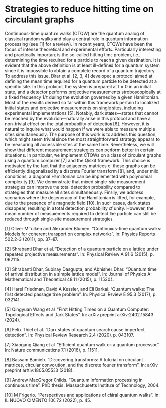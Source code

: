 # Strategies to reduce hitting time on circulant graphs

Continuous-time quantum walks (CTQW) are the quantum analog of classical
random walks and play a central role in quantum information processing (see [1]
for a review). In recent years, CTQWs have been the focus of intense theoretical
and experimental efforts.
Particularly interesting and practically important is the so-called hitting time
problem, i.e., determining the time required for a particle to reach a given destination. It is evident that the above definition is at least ill-defined for a quantum
system since it is impossible to obtain a complete record of a quantum trajectory.
To address this issue, Dhar et al. [2, 3, 4] developed a protocol aimed at defining the mean time required for a quantum particle to be detected at a specific site.
In this protocol, the system is prepared at t = 0 in an initial state, and a detector
performs projective measurements stroboscopically at a fixed frequency 1/τ during the evolution governed by a given Hamiltonian. Most of the results derived
so far within this framework pertain to localized initial states and projective measurements on single sites, including experimental implementations [5]. Notably,
dark states—states that cannot be reached by the evolution—naturally arise in
this protocol and have a non-trivial effect on the total probability of detection [6].
However, it is natural to inquire what would happen if we were able to measure
multiple sites simultaneously. The purpose of this work is to address this question,
which might seem trivial since the most straightforward strategy appears to be
measuring all accessible sites at the same time. Nevertheless, we will show that
different measurement strategies can perform better in certain situations.
In particular, we implement CTQWs on a class of circulant graphs using a
quantum computer [7] and the Qiskit framework. This choice is motivated by the
fact that the adjacency matrices of these graphs can be efficiently diagonalized by
a discrete Fourier transform [8], and, under mild conditions, a diagonal Hamiltonian can be implemented with polynomial complexity [9]. We demonstrate that
mixed single-site measurement strategies can improve the total detection probability compared to strategies that measure all sites simultaneously.
Finally, we address scenarios where the degeneracy of the Hamiltonian is lifted,
for example, due to the presence of a magnetic field [10]. In such cases, dark
states disappear, resulting in a total detection probability of unity. However, the
mean number of measurements required to detect the particle can still be reduced
through single-site measurement strategies.


[1] Oliver M¨ulken and Alexander Blumen. “Continuous-time quantum walks:
Models for coherent transport on complex networks”. In: Physics Reports
502.2-3 (2011), pp. 37–87.

[2] Shrabanti Dhar et al. “Detection of a quantum particle on a lattice under repeated projective measurements”. In: Physical Review A 91.6 (2015),
p. 062115.

[3] Shrabanti Dhar, Subinay Dasgupta, and Abhishek Dhar. “Quantum time
of arrival distribution in a simple lattice model”. In: Journal of Physics A:
Mathematical and Theoretical 48.11 (2015), p. 115304.

[4] Harel Friedman, David A Kessler, and Eli Barkai. “Quantum walks: The
first detected passage time problem”. In: Physical Review E 95.3 (2017),
p. 032141.

[5] Qingyuan Wang et al. “First Hitting Times on a Quantum Computer: Topological Effects and Dark States”. In: arXiv preprint arXiv:2402.15843 (2024).

[6] Felix Thiel et al. “Dark states of quantum search cause imperfect detection”.
In: Physical Review Research 2.4 (2020), p. 043107.

[7] Xiaogang Qiang et al. “Efficient quantum walk on a quantum processor”.
In: Nature communications 7.1 (2016), p. 11511.

[8] Bassam Bamieh. “Discovering transforms: A tutorial on circulant matrices,
circular convolution, and the discrete fourier transform”. In: arXiv preprint
arXiv:1805.05533 (2018).

[9] Andrew MacGregor Childs. “Quantum information processing in continuous
time”. PhD thesis. Massachusetts Institute of Technology, 2004.

[10] M Frigerio. “Perspectives and applications of chiral quantum walks”. In: IL
NUOVO CIMENTO 100.72 (2022), p. 45.
